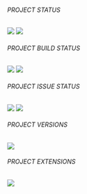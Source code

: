 ###### PROJECT STATUS
![](https://img.shields.io/website?down_color=red&down_message=OFFLINE&label=META%C2%B3&style=for-the-badge&up_color=green&up_message=ONLINE&url=https%3A%2F%2Fmetalabs.org.uk) ![](https://img.shields.io/netlify/inspiring-ritchie-0e2717?style=for-the-badge)
###### PROJECT BUILD STATUS
![](https://img.shields.io/github/checks-status/NXi3/project/master?style=for-the-badge) ![](https://img.shields.io/github/checks-status/NXi3/project/master?style=for-the-badge) 
###### PROJECT ISSUE STATUS
![](https://img.shields.io/github/issues-raw/NXi3/project?style=for-the-badge) ![](https://img.shields.io/github/issues-closed-raw/NXi3/project?style=for-the-badge)
###### PROJECT VERSIONS
![](https://img.shields.io/github/package-json/v/NXi3/project?label=META%C2%B3%20Ver&style=for-the-badge)
###### PROJECT EXTENSIONS
![](https://img.shields.io/twitch/extension/v/e6e6k1m4hm7otxtd13pytni1te7rta?style=for-the-badge)
